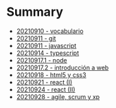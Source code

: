 # Summary

- [20210910 - vocabulario](./20210910_-_vocabulario.md)
- [20210911 - git](./20210911_-_git.md)
- [20210911 - javascript](./20210911_-_javascript.md)
- [20210914 - typescript](./20210914_-_typescript.md)
- [20210917.1 - node](./20210917.1_-_node.md)
- [20210917.2 - introducción a web](./20210917.2_-_introducción_a_web.md)
- [20210918 - html5 y css3](./20210918_-_html5_y_css3.md)
- [20210921 - react (I)](./20210921_-_react_(I).md)
- [20210924 - react (II)](./20210924_-_react_(II).md)
- [20210928 - agile, scrum y xp](./20210928_-_agile,_scrum_y_xp.md)
